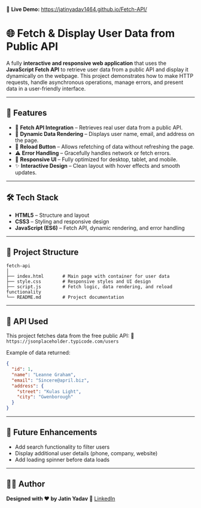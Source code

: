 🔗 **Live Demo:** https://jatinyadav1464.github.io/Fetch-API/

# 🌐 Fetch & Display User Data from Public API

A fully **interactive and responsive web application** that uses the **JavaScript Fetch API** to retrieve user data from a public API and display it dynamically on the webpage.
This project demonstrates how to make HTTP requests, handle asynchronous operations, manage errors, and present data in a user-friendly interface.

---

## 🚀 Features

* 📡 **Fetch API Integration** – Retrieves real user data from a public API.
* 👤 **Dynamic Data Rendering** – Displays user name, email, and address on the page.
* 🔄 **Reload Button** – Allows refetching of data without refreshing the page.
* ⚠️ **Error Handling** – Gracefully handles network or fetch errors.
* 📱 **Responsive UI** – Fully optimized for desktop, tablet, and mobile.
* ✨ **Interactive Design** – Clean layout with hover effects and smooth updates.

---

## 🛠️ Tech Stack

* **HTML5** – Structure and layout
* **CSS3** – Styling and responsive design
* **JavaScript (ES6)** – Fetch API, dynamic rendering, and error handling

---

## 📂 Project Structure

```
fetch-api
│
├── index.html       # Main page with container for user data
├── style.css        # Responsive styles and UI design
├── script.js        # Fetch logic, data rendering, and reload functionality
└── README.md        # Project documentation
```

---

## 📡 API Used

This project fetches data from the free public API:
🔗 `https://jsonplaceholder.typicode.com/users`

Example of data returned:

```json
{
  "id": 1,
  "name": "Leanne Graham",
  "email": "Sincere@april.biz",
  "address": {
    "street": "Kulas Light",
    "city": "Gwenborough"
  }
}
```

---


## 🌟 Future Enhancements

* Add search functionality to filter users
* Display additional user details (phone, company, website)
* Add loading spinner before data loads

---

## 👨‍💻 Author

**Designed with ❤ by Jatin Yadav**
🔗 [LinkedIn](https://www.linkedin.com/in/jatin-yadav-34b812258/) 


